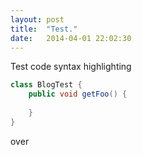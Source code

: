 ```yaml
---
layout: post
title:  "Test."
date:   2014-04-01 22:02:30
---
```


Test code syntax highlighting

```java
class BlogTest {
	public void getFoo() {
		
	}
}

```

over
